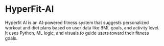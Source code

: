 # HyperFit-AI
Hyperfit AI is an AI-powered fitness system that suggests personalized workout and diet plans based on user data like BMI, goals, and activity level. It uses Python, ML logic, and visuals to guide users toward their fitness goals.
